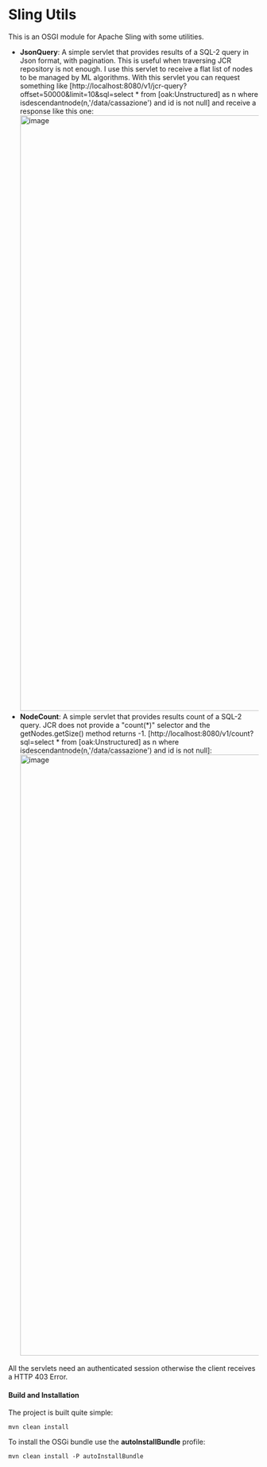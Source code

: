 # Sling Utils

This is an OSGI module for Apache Sling with some utilities.
- **JsonQuery**: A simple servlet that provides results of a SQL-2 query in Json format, with pagination. This is useful when traversing JCR repository is not enough. I use this servlet to receive a flat list of nodes to be managed by ML algorithms. With this servlet you can request something like [http://localhost:8080/v1/jcr-query?offset=50000&limit=10&sql=select * from [oak:Unstructured] as n where isdescendantnode(n,'/data/cassazione') and id is not null] and receive a response like this one: <img width="1199" alt="image" src="https://user-images.githubusercontent.com/18739184/163135819-0166d76c-5d78-43cc-9aea-1c1204a6c937.png">
- **NodeCount**: A simple servlet that provides results count of a SQL-2 query. JCR does not provide a "count(*)" selector and the getNodes.getSize() method returns -1.  [http://localhost:8080/v1/count?sql=select * from [oak:Unstructured] as n where isdescendantnode(n,'/data/cassazione') and id is not null]: <img width="1210" alt="image" src="https://user-images.githubusercontent.com/18739184/163595003-fb095726-d219-4490-95ae-ab91a41c0643.png">

All the servlets need an authenticated session otherwise the client receives a HTTP 403 Error.


#### Build and Installation

The project is built quite simple:

    mvn clean install

To install the OSGi bundle use the **autoInstallBundle** profile:

    mvn clean install -P autoInstallBundle

